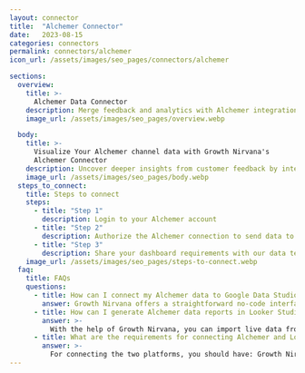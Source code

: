 ```yaml
---
layout: connector
title:  "Alchemer Connector"
date:   2023-08-15
categories: connectors
permalink: connectors/alchemer
icon_url: /assets/images/seo_pages/connectors/alchemer

sections:
  overview:
    title: >-
      Alchemer Data Connector
    description: Merge feedback and analytics with Alchemer integration. Seamlessly integrate Alchemer's insightful survey data with Looker Studio's analytical capabilities, offering a comprehensive view of customer sentiment and feedback-driven strategies.
    image_url: /assets/images/seo_pages/overview.webp

  body:
    title: >-
      Visualize Your Alchemer channel data with Growth Nirvana's
      Alchemer Connector
    description: Uncover deeper insights from customer feedback by integrating Alchemer with Looker Studio's analytical power.
    image_url: /assets/images/seo_pages/body.webp
  steps_to_connect:
    title: Steps to connect
    steps:
      - title: "Step 1"
        description: Login to your Alchemer account
      - title: "Step 2"
        description: Authorize the Alchemer connection to send data to Growth Nirvana
      - title: "Step 3"
        description: Share your dashboard requirements with our data team. We will build the report for you.
    image_url: /assets/images/seo_pages/steps-to-connect.webp
  faq:
    title: FAQs
    questions:
      - title: How can I connect my Alchemer data to Google Data Studio/Looker Studio?
        answer: Growth Nirvana offers a straightforward no-code interface to connect to Alchemer data sources.
      - title: How can I generate Alchemer data reports in Looker Studio?
        answer: >-
          With the help of Growth Nirvana, you can import live data from Alchemer into Looker Studio. These data can be viewed in charts, tables, and dashboards to generate branded reports that can be shared instantly.
      - title: What are the requirements for connecting Alchemer and Looker Studio?
        answer: >-
          For connecting the two platforms, you should have: Growth Nirvana Account and Alchemer Ads Account
---
```

